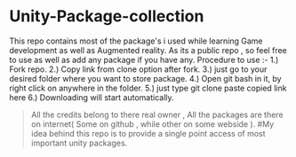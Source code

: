 # Unity-Package-collection
This repo contains most of the package's i used while learning Game development as well as Augmented reality.
As its a public repo , so feel free to use as well as add any package if you have any.
Procedure to use :-
1.) Fork repo.
2.) Copy link from clone option after fork.
3.) just go to your desired folder where you want to store package.
4.) Open git bash in it, by right click on anywhere in the folder.
5.) just type git clone paste copied link here
6.) Downloading will start automatically.
>All the credits belong to there real owner , All the packages are there on internet( Some on github , while other on some webside ).
#My idea behind this repo is to provide a single point access of most important unity packages.
